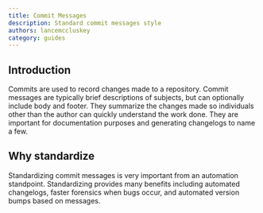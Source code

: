 ```yaml
---
title: Commit Messages
description: Standard commit messages style
authors: lancemccluskey
category: guides
---
```


## Introduction

Commits are used to record changes made to a repository. Commit messages are typically brief descriptions of subjects, but can optionally include body and footer. They summarize the changes made so individuals other than the author can quickly understand the work done. They are important for documentation purposes and generating changelogs to name a few. 

## Why standardize

Standardizing commit messages is very important from an automation standpoint. Standardizing provides many benefits including automated changelogs, faster forensics when bugs occur, and automated version bumps based on messages.
